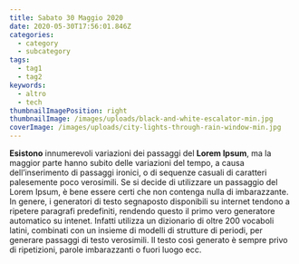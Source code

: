 ```yaml
---
title: Sabato 30 Maggio 2020
date: 2020-05-30T17:56:01.846Z
categories:
  - category
  - subcategory
tags:
  - tag1
  - tag2
keywords:
  - altro
  - tech
thumbnailImagePosition: right
thumbnailImage: /images/uploads/black-and-white-escalator-min.jpg
coverImage: /images/uploads/city-lights-through-rain-window-min.jpg
---
```

**Esistono** innumerevoli variazioni dei passaggi del **Lorem Ipsum**, ma la maggior parte hanno subito delle variazioni del tempo, a causa dell’inserimento di passaggi ironici, o di sequenze casuali di caratteri palesemente poco verosimili. Se si decide di utilizzare un passaggio del Lorem Ipsum, è bene essere certi che non contenga nulla di imbarazzante. In genere, i generatori di testo segnaposto disponibili su internet tendono a ripetere paragrafi predefiniti, rendendo questo il primo vero generatore automatico su intenet. Infatti utilizza un dizionario di oltre 200 vocaboli latini, combinati con un insieme di modelli di strutture di periodi, per generare passaggi di testo verosimili. Il testo così generato è sempre privo di ripetizioni, parole imbarazzanti o fuori luogo ecc.